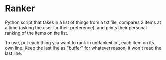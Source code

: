 # Ranker
Python script that takes in a list of things from a txt file, compares 2 items at a time (asking the user for their preference), and prints their personal ranking of the items on the list.

To use, put each thing you want to rank in unRanked.txt, each item on its own line.
Keep the last line as "buffer" for whatever reason, it won't read the last line.
